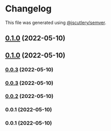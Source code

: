 # Changelog

This file was generated using [@jscutlery/semver](https://github.com/jscutlery/semver).

## [0.1.0](https://github.com/Ahryman40k/nx-vitepress/compare/v0.0.2...v0.1.0) (2022-05-10)

## [0.1.0](https://github.com/Ahryman40k/nx-vitepress/compare/nx-vitepress-e2e-0.0.3...nx-vitepress-e2e-0.1.0) (2022-05-10)

### [0.0.3](https://github.com/Ahryman40k/nx-vitepress/compare/nx-vitepress-e2e-0.0.2...nx-vitepress-e2e-0.0.3) (2022-05-10)

### [0.0.3](https://github.com/Ahryman40k/nx-vitepress/compare/nx-vitepress-e2e-0.0.2...nx-vitepress-e2e-0.0.3) (2022-05-10)

### [0.0.2](https://github.com/Ahryman40k/nx-vitepress/compare/nx-vitepress-e2e-0.0.1...nx-vitepress-e2e-0.0.2) (2022-05-10)

### 0.0.1 (2022-05-10)

### 0.0.1 (2022-05-10)
